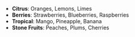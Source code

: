 - **Citrus**: Oranges, Lemons, Limes
- **Berries**: Strawberries, Blueberries, Raspberries
- **Tropical**: Mango, Pineapple, Banana
- **Stone Fruits**: Peaches, Plums, Cherries